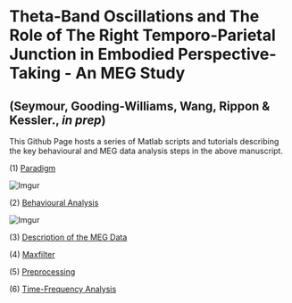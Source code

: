 # **Theta-Band Oscillations and The Role of The Right Temporo-Parietal Junction in Embodied Perspective-Taking - An MEG Study**

## **(Seymour, Gooding-Williams, Wang, Rippon & Kessler., *in prep*)**



This Github Page hosts a series of Matlab scripts and tutorials describing the key behavioural and MEG data analysis steps in the above manuscript. 

(1) [Paradigm](http://robertseymour.me/perspective-taking-MEG-analysis-ABC/paradigm)

   ![Imgur](http://i.imgur.com/qC0zeor.jpg)

(2) [Behavioural Analysis](http://robertseymour.me/perspective-taking-MEG-analysis-ABC/behavioural)

   ![Imgur](http://i.imgur.com/basFipk.png)

(3) [Description of the MEG Data](http://robertseymour.me/perspective-taking-MEG-analysis-ABC/MEG_data)

(4) [Maxfilter](http://robertseymour.me/perspective-taking-MEG-analysis-ABC/maxfilter)

(5) [Preprocessing](http://robertseymour.me/perspective-taking-MEG-analysis-ABC/MEG_data)

(6) [Time-Frequency Analysis](http://robertseymour.me/perspective-taking-MEG-analysis-ABC/tfr_analysis)
